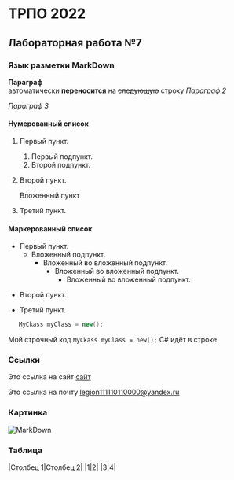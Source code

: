 ТРПО 2022
=========

 Лабораторная работа №7
--------------------------

### Язык разметки MarkDown

**Параграф**  
автоматически __переносится__ на ~~следующую~~ строку
*Параграф 2*

_Параграф 3_

#### Нумерованный список

1. Первый пункт.
   1. Первый подпункт.
   2. Второй подпункт.
3. Второй пункт.

   Вложенный пункт
5. Третий пункт.

#### Маркерованный список

* Первый пункт.
   * Вложенный подпункт.
      - Вложенный во вложенный подпункт.
         - Вложенный во вложенный подпункт.
            - Вложенный во вложенный подпункт.
- Второй пункт.
+ Третий пункт.

```C#
   MyCkass myClass = new();
```

Мой строчный код `MyCkass myClass = new();` C# идёт в строке

### Ссылки

Это ссылка на сайт [сайт](https://rsu.edu.ru "Сайт университета")

Это ссылка на почту <legion111110110000@yandex.ru>

### Картинка

![MarkDown](https://upload.wikimedia.org/wikipedia/commons/thumb/4/48/Markdown-mark.svg/1920px-Markdown-mark.svg.png "Изображение")

### Таблица

|Столбец 1|Столбец 2|
|1|2|
|3|4|
